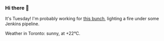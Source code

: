 ### Hi there :wave:

It's Tuesday! I'm probably working for [this bunch](https://github.com/kohofinancial), lighting a fire under some Jenkins pipeline.

Weather in Toronto: sunny, at +22°C.

